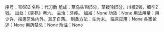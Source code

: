 序号：10682
名称：代刀散
组成：草乌头1钱5分，荜拨1钱5分，川椒2钱，细辛2钱。
出处：《杏苑》卷六。
主治：牙疼。
加减：None
功效：None
用法用量：用少许，揩患牙处内外。其牙自落。
制备方法：生为末。
临床应用：None
各家论述：None
用药禁忌：None
附注：None
